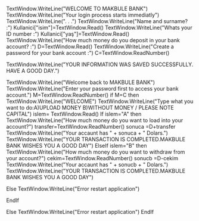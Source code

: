 TextWindow.WriteLine("WELCOME TO MAKBULE BANK")
TextWindow.WriteLine("Your login process starts immediatly")
TextWindow.WriteLine(". . .")
TextWindow.WriteLine("Name and surname? :")
Kullanici["isim"]=TextWindow.Read()
TextWindow.WriteLine("Whats your ID number :")
Kullanici["yaş"]=TextWindow.Read()
TextWindow.WriteLine("How much money do you deposit in your bank account? :")
D=TextWindow.Read()
TextWindow.WriteLine("Create a password for your bank account :")
C=TextWindow.ReadNumber()

TextWindow.WriteLine("YOUR INFORMATION WAS SAVED SUCCESSFULLY. HAVE A GOOD DAY.")



TextWindow.WriteLine("Welcome back to MAKBULE BANK")
TextWindow.WriteLine("Enter your password first to access your bank account.")
M=TextWindow.ReadNumber()
if M=C  then
    TextWindow.WriteLine("WELCOME")
TextWindow.WriteLine("Type what you want to do:A)UPLOAD MONEY B)WITHOUT MONEY / PLEASE NOTE CAPITAL")
islem= TextWindow.Read()
If islem="A" then 
    TextWindow.WriteLine("How much money do you want to load into your account?")
    transfer=TextWindow.ReadNumber()
    sonuca =D+transfer
TextWindow.WriteLine("Your accaunt has " + sonuca + " Dolars.")
TextWindow.WriteLine("YOUR TRANSACTION IS COMPLETED.MAKBULE BANK WISHES YOU A GOOD DAY")
ElseIf islem="B" then 
    TextWindow.WriteLine("How much money do you want to withdraw from your account?")
    cekim=TextWindow.ReadNumber()
    sonucb =D-cekim
TextWindow.WriteLine("Your accaunt has " + sonucb + " Dolars.")
TextWindow.WriteLine("YOUR TRANSACTION IS COMPLETED.MAKBULE BANK WISHES YOU A GOOD DAY")


Else
    TextWindow.WriteLine("Error restart application")

EndIf


Else
    TextWindow.WriteLine("Error restart application")
EndIf
